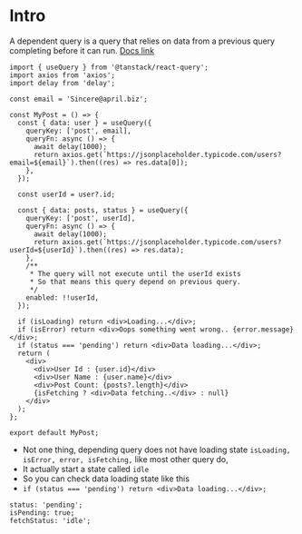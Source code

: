 # Intro

A dependent query is a query that relies on data from a previous query completing before it can run.
[Docs link](https://tanstack.com/query/latest/docs/framework/react/guides/dependent-queries)

```tsx
import { useQuery } from '@tanstack/react-query';
import axios from 'axios';
import delay from 'delay';

const email = 'Sincere@april.biz';

const MyPost = () => {
  const { data: user } = useQuery({
    queryKey: ['post', email],
    queryFn: async () => {
      await delay(1000);
      return axios.get(`https://jsonplaceholder.typicode.com/users?email=${email}`).then((res) => res.data[0]);
    },
  });

  const userId = user?.id;

  const { data: posts, status } = useQuery({
    queryKey: ['post', userId],
    queryFn: async () => {
      await delay(1000);
      return axios.get(`https://jsonplaceholder.typicode.com/users?userId=${userId}`).then((res) => res.data);
    },
    /**
     * The query will not execute until the userId exists
     * So that means this query depend on previous query.
     */
    enabled: !!userId,
  });

  if (isLoading) return <div>Loading...</div>;
  if (isError) return <div>Oops something went wrong.. {error.message}</div>;
  if (status === 'pending') return <div>Data loading...</div>;
  return (
    <div>
      <div>User Id : {user.id}</div>
      <div>User Name : {user.name}</div>
      <div>Post Count: {posts?.length}</div>
      {isFetching ? <div>Data fetching..</div> : null}
    </div>
  );
};

export default MyPost;
```

- Not one thing, depending query does not have loading state `isLoading, isError, error, isFetching,` like most other query do,
- It actually start a state called `idle`
- So you can check data loading state like this
- `if (status === 'pending') return <div>Data loading...</div>;`

```tsx
status: 'pending';
isPending: true;
fetchStatus: 'idle';
```
